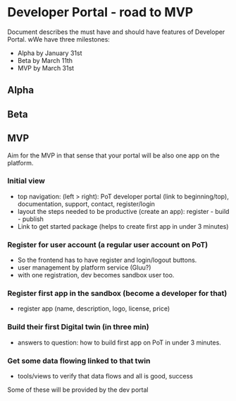 # Developer Portal - road to MVP

Document describes the must have and should have features of Developer Portal. wWe have three milestones:  

* Alpha by January 31st
* Beta by March 11th
* MVP by March 31st

## Alpha


## Beta


## MVP 

Aim for the MVP in that sense that your portal will be also one app on the platform. 

### Initial view

- top navigation: (left > right): PoT developer portal (link to beginning/top), documentation, support, contact, register/login 
- layout the steps needed to be productive (create an app): register - build - publish
- Link to get started package (helps to create first app in under 3 minutes)


### Register for user account (a regular user account on PoT)

- So the frontend has to have register and login/logout buttons. 
- user management by platform service (Gluu?)
- with one registration, dev becomes sandbox user too. 

### Register first app in the sandbox (become a developer for that)

- register app (name, description, logo, license, price)

### Build their first Digital twin (in three min)

- answers to question: how to build first app on PoT in under 3 minutes. 

### Get some data flowing linked to that twin

- tools/views to verify that data flows and all is good, success 

Some of these will be provided by the dev portal
